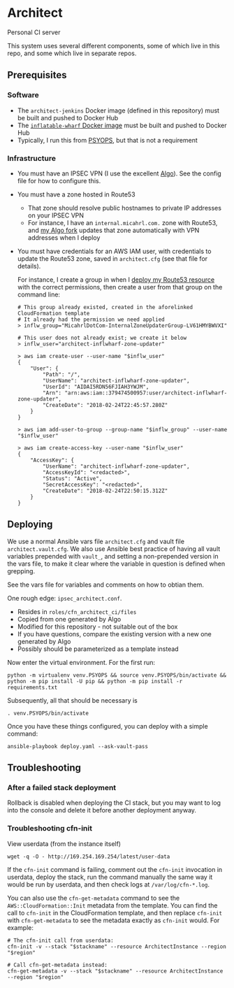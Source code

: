 # Architect

Personal CI server

This system uses several different components,
some of which live in this repo,
and some which live in separate repos.

## Prerequisites

### Software

 -  The `architect-jenkins` Docker image (defined in this repository) must be built and pushed to Docker Hub
 -  The [`inflatable-wharf` Docker image](https://github.com/mrled/inflatable-wharf) must be built and pushed to Docker Hub
 -  Typically, I run this from [PSYOPS](https://github.com/mrled/psyops), but that is not a requirement

### Infrastructure

 -  You must have an IPSEC VPN
    (I use the excellent [Algo](https://github.com/trailofbits/algo)).
    See the config file for how to configure this.

 -  You must have a zone hosted in Route53
     -  That zone should resolve public hostnames to private IP addresses on your IPSEC VPN
     -  For instance, I have an `internal.micahrl.com.` zone with Route53,
        and [my Algo fork](https://github.com/mrled/algo)
        updates that zone automatically with VPN addresses when I deploy

 -  You must have credentials for an AWS IAM user,
    with credentials to update the Route53 zone,
    saved in `architect.cfg` (see that file for details).

    For instance, I create a group in when I
    [deploy my Route53 resource](https://github.com/mrled/psyops/blob/193ce3bd563dbd90d700583189c0242995b51676/dns/MicahrlDotCom.cfn.yaml#L132)
    with the correct permissions, then create a user from that group on the command line:

        # This group already existed, created in the aforelinked CloudFormation template
        # It already had the permission we need applied
        > inflw_group="MicahrlDotCom-InternalZoneUpdaterGroup-LV61HMYBWVXI"

        # This user does not already exist; we create it below
        > inflw_user="architect-inflwharf-zone-updater"

        > aws iam create-user --user-name "$inflw_user"
        {
            "User": {
                "Path": "/",
                "UserName": "architect-inflwharf-zone-updater",
                "UserId": "AIDAI5RDN56FJIAH3YWJM",
                "Arn": "arn:aws:iam::379474500957:user/architect-inflwharf-zone-updater",
                "CreateDate": "2018-02-24T22:45:57.280Z"
            }
        }

        > aws iam add-user-to-group --group-name "$inflw_group" --user-name "$inflw_user"

        > aws iam create-access-key --user-name "$inflw_user"
        {
            "AccessKey": {
                "UserName": "architect-inflwharf-zone-updater",
                "AccessKeyId": "<redacted>",
                "Status": "Active",
                "SecretAccessKey": "<redacted>",
                "CreateDate": "2018-02-24T22:50:15.312Z"
            }
        }


## Deploying

We use a normal Ansible vars file `architect.cfg` and vault file `architect.vault.cfg`.
We also use Ansible best practice of having all vault variables prepended with `vault_`,
and setting a non-prepended version in the vars file,
to make it clear where the variable in question is defined when grepping.

See the vars file for variables and comments on how to obtian them.

One rough edge: `ipsec_architect.conf`.
- Resides in `roles/cfn_architect_ci/files`
- Copied from one generated by Algo
- Modified for this repository - not suitable out of the box
- If you have questions, compare the existing version with a new one generated by Algo
- Possibly should be parameterized as a template instead

Now enter the virtual environment.
For the first run:

    python -m virtualenv venv.PSYOPS && source venv.PSYOPS/bin/activate && python -m pip install -U pip && python -m pip install -r requirements.txt

Subsequently, all that should be necessary is

    . venv.PSYOPS/bin/activate

Once you have these things configured, you can deploy with a simple command:

    ansible-playbook deploy.yaml --ask-vault-pass

## Troubleshooting

### After a failed stack deployment

Rollback is disabled when deploying the CI stack,
but you may want to log into the console and delete it before another deployment anyway.

### Troubleshooting cfn-init

View userdata (from the instance itself)

    wget -q -O - http://169.254.169.254/latest/user-data

If the `cfn-init` command is failing,
comment out the `cfn-init` invocation in userdata,
deploy the stack,
run the command manually the same way it would be run by userdata,
and then check logs at `/var/log/cfn-*.log`.

You can also use the `cfn-get-metadata` command to see the `AWS::CloudFormation::Init` metadata from the template.
You can find the call to `cfn-init` in the CloudFormation template,
and then replace `cfn-init` with `cfn-get-metadata` to see the metadata exactly as `cfn-init` would.
For example:

    # The cfn-init call from userdata:
    cfn-init -v --stack "$stackname" --resource ArchitectInstance --region "$region"

    # Call cfn-get-metadata instead:
    cfn-get-metadata -v --stack "$stackname" --resource ArchitectInstance --region "$region"

